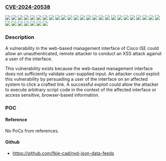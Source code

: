 ### [CVE-2024-20538](https://cve.mitre.org/cgi-bin/cvename.cgi?name=CVE-2024-20538)
![](https://img.shields.io/static/v1?label=Product&message=Cisco%20Identity%20Services%20Engine%20Software&color=blue)
![](https://img.shields.io/static/v1?label=Version&message=3.0.0%20&color=brightgreen)
![](https://img.shields.io/static/v1?label=Version&message=3.0.0%20p1%20&color=brightgreen)
![](https://img.shields.io/static/v1?label=Version&message=3.0.0%20p2%20&color=brightgreen)
![](https://img.shields.io/static/v1?label=Version&message=3.0.0%20p3%20&color=brightgreen)
![](https://img.shields.io/static/v1?label=Version&message=3.0.0%20p4%20&color=brightgreen)
![](https://img.shields.io/static/v1?label=Version&message=3.0.0%20p5%20&color=brightgreen)
![](https://img.shields.io/static/v1?label=Version&message=3.0.0%20p6%20&color=brightgreen)
![](https://img.shields.io/static/v1?label=Version&message=3.0.0%20p7%20&color=brightgreen)
![](https://img.shields.io/static/v1?label=Version&message=3.0.0%20p8%20&color=brightgreen)
![](https://img.shields.io/static/v1?label=Version&message=3.1.0%20&color=brightgreen)
![](https://img.shields.io/static/v1?label=Version&message=3.1.0%20p1%20&color=brightgreen)
![](https://img.shields.io/static/v1?label=Version&message=3.1.0%20p2%20&color=brightgreen)
![](https://img.shields.io/static/v1?label=Version&message=3.1.0%20p3%20&color=brightgreen)
![](https://img.shields.io/static/v1?label=Version&message=3.1.0%20p4%20&color=brightgreen)
![](https://img.shields.io/static/v1?label=Version&message=3.1.0%20p5%20&color=brightgreen)
![](https://img.shields.io/static/v1?label=Version&message=3.1.0%20p6%20&color=brightgreen)
![](https://img.shields.io/static/v1?label=Version&message=3.1.0%20p7%20&color=brightgreen)
![](https://img.shields.io/static/v1?label=Version&message=3.1.0%20p8%20&color=brightgreen)
![](https://img.shields.io/static/v1?label=Version&message=3.1.0%20p9%20&color=brightgreen)
![](https://img.shields.io/static/v1?label=Version&message=3.2.0%20&color=brightgreen)
![](https://img.shields.io/static/v1?label=Version&message=3.2.0%20p1%20&color=brightgreen)
![](https://img.shields.io/static/v1?label=Version&message=3.2.0%20p2%20&color=brightgreen)
![](https://img.shields.io/static/v1?label=Version&message=3.2.0%20p3%20&color=brightgreen)
![](https://img.shields.io/static/v1?label=Version&message=3.2.0%20p4%20&color=brightgreen)
![](https://img.shields.io/static/v1?label=Version&message=3.2.0%20p5%20&color=brightgreen)
![](https://img.shields.io/static/v1?label=Version&message=3.2.0%20p6%20&color=brightgreen)
![](https://img.shields.io/static/v1?label=Version&message=3.3%20Patch%201%20&color=brightgreen)
![](https://img.shields.io/static/v1?label=Version&message=3.3%20Patch%202%20&color=brightgreen)
![](https://img.shields.io/static/v1?label=Version&message=3.3%20Patch%203%20&color=brightgreen)
![](https://img.shields.io/static/v1?label=Version&message=3.3.0%20&color=brightgreen)
![](https://img.shields.io/static/v1?label=Vulnerability&message=Improper%20Neutralization%20of%20Input%20During%20Web%20Page%20Generation%20('Cross-site%20Scripting')&color=brightgreen)

### Description

A vulnerability in the web-based management interface of Cisco ISE could allow an unauthenticated, remote attacker to conduct an XSS attack against a user of the interface.This vulnerability exists because the web-based management interface does not sufficiently validate user-supplied input. An attacker could exploit this vulnerability by persuading a user of the interface on an affected system to click a crafted link. A successful exploit could allow the attacker to execute arbitrary script code in the context of the affected interface or access sensitive, browser-based information.

### POC

#### Reference
No PoCs from references.

#### Github
- https://github.com/fkie-cad/nvd-json-data-feeds

